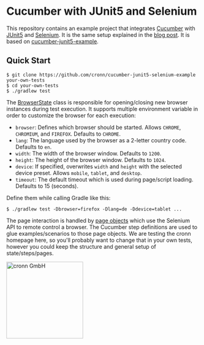 # Cucumber with JUnit5 and Selenium

This repository contains an example project that integrates [Cucumber](https://cucumber.io/) with [JUnit5](https://junit.org/junit5/) and [Selenium](https://www.selenium.dev/). It is the same setup explained in the [blog post](TODO). It is based on [cucumber-junit5-example](https://github.com/cronn/cucumber-junit5-example).

## Quick Start

```shell
$ git clone https://github.com/cronn/cucumber-junit5-selenium-example your-own-tests
$ cd your-own-tests
$ ./gradlew test
```

The [BrowserState](https://github.com/cronn/cucumber-junit5-selenium-example/blob/main/src/test/java/com/example/state/BrowserState.java) class is responsible for opening/closing new browser instances during test execution. It supports multiple environment variable in order to customize the browser for each execution:

- `browser`: Defines which browser should be started. Allows `CHROME`, `CHROMIUM`, and `FIREFOX`. Defaults to `CHROME`.
- `lang`: The language used by the browser as a 2-letter country code. Defaults to `en`.
- `width`: The width of the browser window. Defaults to `1200`.
- `height`: The height of the browser window. Defaults to `1024`.
- `device`: If specified, overwrites `width` and `height` with the selected device preset. Allows `mobile`, `tablet`, and `desktop`.
- `timeout`: The default timeout which is used during page/script loading. Defaults to 15 (seconds).

Define them while calling Gradle like this:

```shell
$ ./gradlew test -Dbrowser=firefox -Dlang=de -Ddevice=tablet ...
```

The page interaction is handled by [page objects](https://www.selenium.dev/documentation/en/guidelines_and_recommendations/page_object_models/) which use the Selenium API to remote control a browser. The Cucumber step definitions are used to glue examples/scenarios to those page objects. We are testing the cronn homepage here, so you'll probably want to change that in your own tests, however you could keep the structure and general setup of state/steps/pages.

[<img src="https://www.cronn.de/img/logo_name_rgb_1200x630.png" alt="cronn GmbH" width="200"/>](https://www.cronn.de/)
